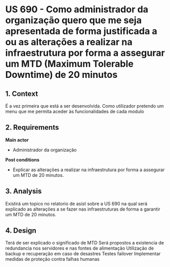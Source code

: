 # US 690 -  Como administrador da organização quero que me seja apresentada de forma justificada a ou as alterações a realizar na infraestrutura por forma a assegurar um MTD (Maximum Tolerable Downtime) de 20 minutos

## 1. Context

É a vez primeira que está a ser desenvolvida.
Como utilizador pretendo um menu que me permita aceder às funcionalidades de cada modulo

## 2. Requirements

**Main actor**

* Administrador da organização

**Post conditions**

* Explicar as alterações a realizar na infraestrutura por forma a assegurar um MTD de 20 minutos.

## 3. Analysis

Existirá um topico no relatorio de asist sobre a US 690 na qual será explicado as alterações a se fazer nas infraestruturas de forma a garantir um MTD de 20 minutos.

## 4. Design

Terá de ser explicado o significado de MTD
Será propostos a existencia de redundancia nos servidores e nas fontes de alimentação
Utilização de backup e recuperação em caso de desastres
Testes failover
Implementar medidas de proteção contra falhas humanas

